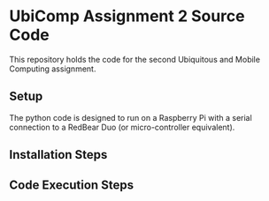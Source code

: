 # UbiComp Assignment 2 Source Code
This repository holds the code for the second Ubiquitous and Mobile 
Computing assignment.
## Setup
The python code is designed to run on a Raspberry Pi with a serial 
connection to a RedBear Duo (or micro-controller equivalent).
## Installation Steps
## Code Execution Steps
